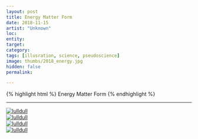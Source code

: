 ```yaml
---
layout: post
title: Energy Matter Form
date: 2018-11-15
artist: "Unknown"
loc: 
entity: 
target: 
category: 
tags: [illusration, science, pseudoscience]
image: thumbs/2018_energy.jpg
hidden: false
permalink:

---
```




{% highlight html %}
Energy Matter Form
{% endhighlight %}

---


<div class="post_image">
	<a href="{{ site.baseurl }}/images/posts/2018_energy/001.jpg" target="_blank">
	<img src="{{ site.baseurl }}/images/posts/2018_energy/001.jpg" alt="lulldull"></a>
</div>

<div class="post_image">
	<a href="{{ site.baseurl }}/images/posts/2018_energy/002.jpg" target="_blank">
	<img src="{{ site.baseurl }}/images/posts/2018_energy/002.jpg" alt="lulldull"></a>
</div>

<div class="post_image">
	<a href="{{ site.baseurl }}/images/posts/2018_energy/003.jpg" target="_blank">
	<img src="{{ site.baseurl }}/images/posts/2018_energy/003.jpg" alt="lulldull"></a>
</div>

<div class="post_image">
	<a href="{{ site.baseurl }}/images/posts/2018_energy/004.jpg" target="_blank">
	<img src="{{ site.baseurl }}/images/posts/2018_energy/004.jpg" alt="lulldull"></a>
</div>
